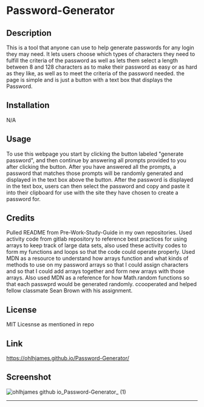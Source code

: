 # Password-Generator

## Description

This is a tool that anyone can use to help generate passwords for any login they may need. It lets users choose which types of characters they need to fulfill the criteria of the password as well as lets them select a length between 8 and 128 characters as to make their password as easy or as hard as they like, as well as to meet the criteria of the password needed. the page is simple and is just a button with a text box that displays the Password.

## Installation

N/A

## Usage

To use this webpage you start by clicking the button labeled "generate password", and then continue by answering all prompts provided to you after clicking the button. After you have answered all the prompts, a password that matches those prompts will be randomly generated and displayed in the text box above the button. After the password is displayed in the text box, users can then select the password and copy and paste it into their clipboard for use with the site they have chosen to create a password for.

## Credits

Pulled README from Pre-Work-Study-Guide in my own repositories.
Used activity code from gitlab repository to reference best practices for using arrays to keep track of large data sets, also used these activity codes to form my functions and loops so that the code could operate properly. Used MDN as a resource to understand how arrays function and what kinds of methods to use on my password arrays so that I could assign characters and so that I could add arrays together and form new arrays with those arrays. Also used MDN as a reference for how Math.random functions so that each passwprd would be generated randomly. ccooperated and helped fellow classmate Sean Brown with his assignment.

## License

MIT Licesnse as mentioned in repo

## Link

https://ohlhjames.github.io/Password-Generator/

## Screenshot

![ohlhjames github io_Password-Generator_ (1)](https://github.com/OhlhJames/Password-Generator/assets/152452334/26d459c4-65b0-4bf9-b830-bf9fedaf0508)



****
